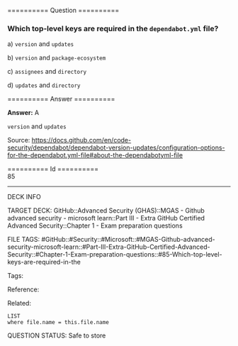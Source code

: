 ========== Question ==========  

### Which top-level keys are required in the `dependabot.yml` file?

a) `version` and `updates`

b) `version` and `package-ecosystem`

c) `assignees` and `directory`

d) `updates` and `directory`  

========== Answer ==========  

**Answer:** A

`version` and `updates`

Source: https://docs.github.com/en/code-security/dependabot/dependabot-version-updates/configuration-options-for-the-dependabot.yml-file#about-the-dependabotyml-file

========== Id ==========  
85

---

DECK INFO

TARGET DECK: GitHub::Advanced Security (GHAS)::MGAS - Github advanced security - microsoft learn::Part III - Extra GitHub Certified Advanced Security::Chapter 1 - Exam preparation questions

FILE TAGS: #GitHub::#Security::#Microsoft::#MGAS-Github-advanced-security-microsoft-learn::#Part-III-Extra-GitHub-Certified-Advanced-Security::#Chapter-1-Exam-preparation-questions::#85-Which-top-level-keys-are-required-in-the

Tags:

Reference:

Related:

```dataview
LIST
where file.name = this.file.name
```

QUESTION STATUS: Safe to store
